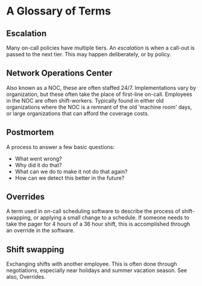 # A Glossary of Terms

## Escalation

Many on-call policies have multiple tiers. An *escalation* is when a call-out is passed to the next tier. This may happen deliberately, or by policy.

## Network Operations Center

Also known as a NOC, these are often staffed 24/7. Implementations vary by organization, but these often take the place of first-line on-call. Employees in the NOC are often shift-workers. Typically found in either old organizations where the NOC is a remnant of the old 'machine room' days, or large organizations that can afford the coverage costs.

## Postmortem

A process to answer a few basic questions:

* What went wrong?
* Why did it do that?
* What can we do to make it not do that again?
* How can we detect this better in the future?

## Overrides

A term used in on-call scheduling software to describe the process of shift-swapping, or applying a small change to a schedule. If someone needs to take the pager for 4 hours of a 36 hour shift, this is accomplished through an override in the software.

## Shift swapping

Exchanging shifts with another employee. This is often done through negotiations, especially near holidays and summer vacation season. See also, Overrides.

